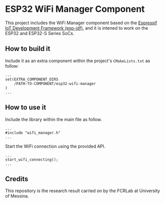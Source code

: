 # ESP32 WiFi Manager Component

This project includes the WiFi Manager component based on the [Espressif IoT Development Framework (esp-idf)](https://docs.espressif.com/projects/esp-idf/en/latest/esp32/index.html), and it is intened to work on the ESP32 and ESP32-S Series SoCs.



## How to build it
Include it as an extra component within the project's ```CMakeLists.txt``` as follow:
```
...
set(EXTRA_COMPONENT_DIRS 
    /PATH-TO-COMPONENT/esp32-wifi-manager
)
...
``` 


## How to use it
Include the library within the main file as follow.
```
...
#include "wifi_manager.h"
...
```

Start the WiFi connection using the provided API.
```
...
start_wifi_connecting();
...
```

## Credits
This repository is the research result carried on by the FCRLab at University of Messina.